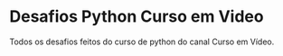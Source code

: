 # Desafios Python Curso em Video
 Todos os desafios feitos do curso de python do canal Curso em Vídeo.
